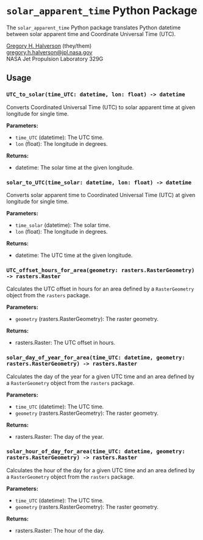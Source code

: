 # `solar_apparent_time` Python Package

The `solar_apparent_time` Python package translates Python datetime between solar apparent time and Coordinate Universal Time (UTC).

[Gregory H. Halverson](https://github.com/gregory-halverson-jpl) (they/them)<br>
[gregory.h.halverson@jpl.nasa.gov](mailto:gregory.h.halverson@jpl.nasa.gov)<br>
NASA Jet Propulsion Laboratory 329G

## Usage

### `UTC_to_solar(time_UTC: datetime, lon: float) -> datetime`

Converts Coordinated Universal Time (UTC) to solar apparent time at given longitude for single time.

**Parameters:**
- `time_UTC` (datetime): The UTC time.
- `lon` (float): The longitude in degrees.

**Returns:**
- datetime: The solar time at the given longitude.

### `solar_to_UTC(time_solar: datetime, lon: float) -> datetime`

Converts solar apparent time to Coordinated Universal Time (UTC) at given longitude for single time.

**Parameters:**
- `time_solar` (datetime): The solar time.
- `lon` (float): The longitude in degrees.

**Returns:**
- datetime: The UTC time at the given longitude.

### `UTC_offset_hours_for_area(geometry: rasters.RasterGeometry) -> rasters.Raster`

Calculates the UTC offset in hours for an area defined by a `RasterGeometry` object from the `rasters` package.

**Parameters:**
- `geometry` (rasters.RasterGeometry): The raster geometry.

**Returns:**
- rasters.Raster: The UTC offset in hours.

### `solar_day_of_year_for_area(time_UTC: datetime, geometry: rasters.RasterGeometry) -> rasters.Raster`

Calculates the day of the year for a given UTC time and an area defined by a `RasterGeometry` object from the `rasters` package.

**Parameters:**
- `time_UTC` (datetime): The UTC time.
- `geometry` (rasters.RasterGeometry): The raster geometry.

**Returns:**
- rasters.Raster: The day of the year.

### `solar_hour_of_day_for_area(time_UTC: datetime, geometry: rasters.RasterGeometry) -> rasters.Raster`

Calculates the hour of the day for a given UTC time and an area defined by a `RasterGeometry` object from the `rasters` package.

**Parameters:**
- `time_UTC` (datetime): The UTC time.
- `geometry` (rasters.RasterGeometry): The raster geometry.

**Returns:**
- rasters.Raster: The hour of the day.

